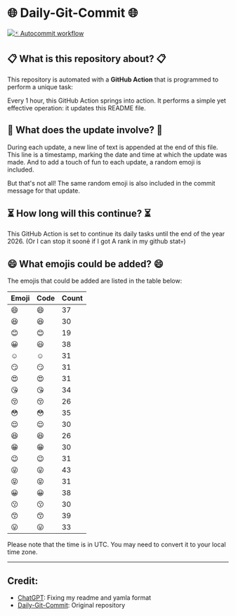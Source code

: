 # 🌐 Daily-Git-Commit 🌐

[![🃏 Autocommit workflow](https://github.com/kleqing/git-auto-commit/actions/workflows/main.yaml/badge.svg?event=check_run)](https://github.com/kleqing/git-auto-commit/actions/workflows/main.yaml)

## 📋 What is this repository about? 📋

This repository is automated with a **GitHub Action** that is programmed to perform a unique task:

Every 1 hour, this GitHub Action springs into action. It performs a simple yet effective operation: it updates this README file.

## 🔄 What does the update involve? 🔄

During each update, a new line of text is appended at the end of this file. This line is a timestamp, marking the date and time at which the update was made. And to add a touch of fun to each update, a random emoji is included.

But that's not all! The same random emoji is also included in the commit message for that update.

## ⏳ How long will this continue? ⏳

This GitHub Action is set to continue its daily tasks until the end of the year 2026. (Or I can stop it soonẻ if I got A rank in my github stat💀)

## 😄 What emojis could be added? 😄

The emojis that could be added are listed in the table below:

| Emoji | Code | Count |
| --- | --- | --- |
| 😄 | :smile: | 37 |
| 😆 | :laughing: | 30 |
| 😊 | :blush: | 19 |
| 😀 | :smiley: | 38 |
| ☺️ | :relaxed: | 31 |
| 😏 | :smirk: | 31 |
| 😍 | :heart_eyes: | 31 |
| 😘 | :kissing_heart: | 34 |
| 😚 | :kissing_closed_eyes: | 26 |
| 😳 | :flushed: | 35 |
| 😌 | :relieved: | 30 |
| 😆 | :satisfied: | 26 |
| 😁 | :grin: | 30 |
| 😉 | :wink: | 31 |
| 😜 | :stuck_out_tongue_winking_eye: | 43 |
| 😝 | :stuck_out_tongue_closed_eyes: | 31 |
| 😀 | :grinning: | 38 |
| 😗 | :kissing: | 30 |
| 😙 | :kissing_smiling_eyes: | 39 |
| 😛 | :stuck_out_tongue: | 33 |

Please note that the time is in UTC. You may need to convert it to your local time zone.

---

## Credit:

- [ChatGPT](chatgpt.com): Fixing my readme and yamla format
- [Daily-Git-Commit](https://github.com/diegomarty/daily-git-commit): Original repository

